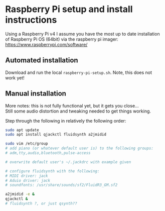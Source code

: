 # Raspberry Pi setup and install instructions

Using a Raspberry Pi v4 I assume you have the most up to date installation of Raspberry Pi OS (64bit) via
the raspberry pi imager: https://www.raspberrypi.com/software/


## Automated installation

Download and run the local `raspberry-pi-setup.sh`.  Note, this does not work yet!


## Manual installation

More notes: this is not fully functional yet, but it gets you close...  
Still some audio distortion and tweaking needed to get things working.

Step through the following in relatively the following order:

```bash
sudo apt update
sudo apt install qjackctl fluidsynth a2jmidid

sudo vim /etc/group
# add piano (or whatever default user is) to the following groups:
# adm,tty,audio,bluetooth,pulse-access

# overwrite default user's ~/.jackdrc with example given

# configure fluidsynth with the following:
# MIDI driver: jack
# Aduio driver: jack
# soundfonts: /usr/share/sounds/sf2/FluidR3_GM.sf2

a2jmidid -e &
qjackctl &
# fluidsynth ?, or just qsynth??
```

